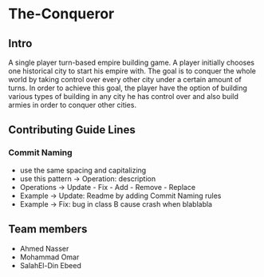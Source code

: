 # The-Conqueror

## Intro

A single player turn-based empire building game. A player initially chooses one historical city to start his empire with. The goal is to conquer the whole world by taking control over every other city under a certain amount of turns. In order to achieve this goal, the player have the option of building various types of building in any city he has control over and also build armies in order to conquer other cities.


## Contributing Guide Lines

### Commit Naming
- use the same spacing and capitalizing
- use this pattern -> Operation: description 
- Operations -> Update - Fix - Add - Remove - Replace
- Example -> Update: Readme by adding Commit Naming rules
- Example -> Fix: bug in class B cause crash when blablabla

## Team members
- Ahmed Nasser
- Mohammad Omar
- SalahEl-Din Ebeed
